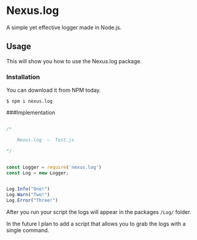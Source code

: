 # Nexus.log

A simple yet effective logger made in Node.js.

## Usage
This will show you how to use the Nexus.log package.

### Installation
You can download it from NPM today.

```shell script
$ npm i nexus.log
```

###Implementation
```javascript

/*

    Nexus.log  —  Test.js

*/


const Logger = require('nexus.log')
const Log = new Logger;


Log.Info("One!")
Log.Warn("Two!")
Log.Error("Three!")

```

After you run your script the logs will appear in the packages ```/Log/``` folder.

In the future I plan to add a script that allows you to grab the logs with a single command.
